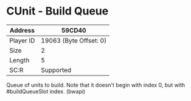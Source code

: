 
#  CUnit - Build Queue
Address   | 59CD40
----------|-------------
Player ID | 19063 (Byte Offset: 0)
Size 	  | 2
Length 	  | 5
SC:R      | Supported

Queue of units to build. Note that it doesn't begin with index 0, but with #buildQueueSlot index. (bwapi)
